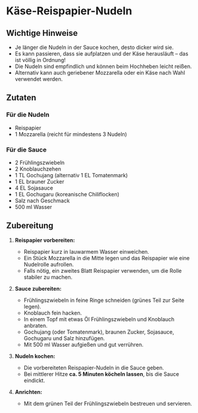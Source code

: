# Käse-Reispapier-Nudeln  

## Wichtige Hinweise  

- Je länger die Nudeln in der Sauce kochen, desto dicker wird sie.  
- Es kann passieren, dass sie aufplatzen und der Käse herausläuft – das ist völlig in Ordnung!  
- Die Nudeln sind empfindlich und können beim Hochheben leicht reißen.  
- Alternativ kann auch geriebener Mozzarella oder ein Käse nach Wahl verwendet werden.  

## Zutaten  

### Für die Nudeln  
- Reispapier  
- 1 Mozzarella (reicht für mindestens 3 Nudeln)  

### Für die Sauce  
- 2 Frühlingszwiebeln  
- 2 Knoblauchzehen  
- 1 TL Gochujang (alternativ 1 EL Tomatenmark)  
- 1 EL brauner Zucker  
- 4 EL Sojasauce  
- 1 EL Gochugaru (koreanische Chiliflocken)  
- Salz nach Geschmack  
- 500 ml Wasser  

## Zubereitung  

1. **Reispapier vorbereiten:**  
   - Reispapier kurz in lauwarmem Wasser einweichen.  
   - Ein Stück Mozzarella in die Mitte legen und das Reispapier wie eine Nudelrolle aufrollen.  
   - Falls nötig, ein zweites Blatt Reispapier verwenden, um die Rolle stabiler zu machen.  

2. **Sauce zubereiten:**  
   - Frühlingszwiebeln in feine Ringe schneiden (grünes Teil zur Seite legen).  
   - Knoblauch fein hacken.  
   - In einem Topf mit etwas Öl Frühlingszwiebeln und Knoblauch anbraten.  
   - Gochujang (oder Tomatenmark), braunen Zucker, Sojasauce, Gochugaru und Salz hinzufügen.  
   - Mit 500 ml Wasser aufgießen und gut verrühren.  

3. **Nudeln kochen:**  
   - Die vorbereiteten Reispapier-Nudeln in die Sauce geben.  
   - Bei mittlerer Hitze **ca. 5 Minuten köcheln lassen**, bis die Sauce eindickt.  

4. **Anrichten:**  
   - Mit dem grünen Teil der Frühlingszwiebeln bestreuen und servieren.  
